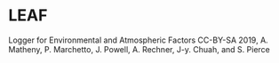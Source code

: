 # LEAF
Logger for Environmental and Atmospheric Factors
CC-BY-SA 2019, A. Matheny, P. Marchetto, J. Powell, A. Rechner, J-y. Chuah, and S. Pierce
